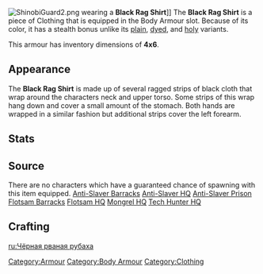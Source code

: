 ![](ShinobiGuard2.png "ShinobiGuard2.png") wearing a **Black Rag
Shirt**\]\] The **Black Rag Shirt** is a piece of Clothing that is
equipped in the Body Armour slot. Because of its color, it has a stealth
bonus unlike its [plain](Rag_Shirt.md "wikilink"),
[dyed](Dyed_Rag_Shirt.md "wikilink"), and
[holy](Holy_Servant_Rags.md "wikilink") variants.

This armour has inventory dimensions of **4x6**.

## Appearance

The **Black Rag Shirt** is made up of several ragged strips of black
cloth that wrap around the characters neck and upper torso. Some strips
of this wrap hang down and cover a small amount of the stomach. Both
hands are wrapped in a similar fashion but additional strips cover the
left forearm.

## Stats

## Source

There are no characters which have a guaranteed chance of spawning with
this item equipped. [Anti-Slaver
Barracks](Anti-Slaver_Barracks "wikilink")
[Anti-Slaver HQ](Anti-Slaver_HQ.md "wikilink")
[Anti-Slaver Prison](Anti-Slaver_Prison "wikilink")
[Flotsam Barracks](Flotsam_Barracks "wikilink")
[Flotsam HQ](Flotsam_HQ "wikilink")
[Mongrel HQ](Mongrel_HQ.md "wikilink")
[Tech Hunter HQ](Tech_Hunter_HQ "wikilink")


## Crafting



[ru:Чёрная рваная рубаха](ru:Чёрная_рваная_рубаха "wikilink")

[Category:Armour](Category:Armour "wikilink") [Category:Body
Armour](Category:Body_Armour "wikilink")
[Category:Clothing](Category:Clothing "wikilink")